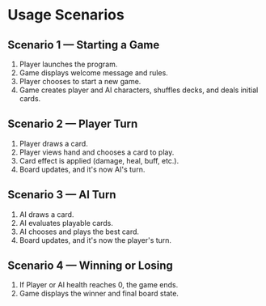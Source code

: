 # Usage Scenarios

## Scenario 1 — Starting a Game
1. Player launches the program.
2. Game displays welcome message and rules.
3. Player chooses to start a new game.
4. Game creates player and AI characters, shuffles decks, and deals initial cards.

## Scenario 2 — Player Turn
1. Player draws a card.
2. Player views hand and chooses a card to play.
3. Card effect is applied (damage, heal, buff, etc.).
4. Board updates, and it's now AI's turn.

## Scenario 3 — AI Turn
1. AI draws a card.
2. AI evaluates playable cards.
3. AI chooses and plays the best card.
4. Board updates, and it's now the player's turn.

## Scenario 4 — Winning or Losing
1. If Player or AI health reaches 0, the game ends.
2. Game displays the winner and final board state.
